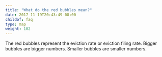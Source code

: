 ```yaml
---
title: "What do the red bubbles mean?"
date: 2017-11-19T20:43:49-08:00
childof: faq
type: map
weight: 102
---
```

The red bubbles represent the eviction rate or eviction filing rate. Bigger bubbles are bigger numbers. Smaller bubbles are smaller numbers.